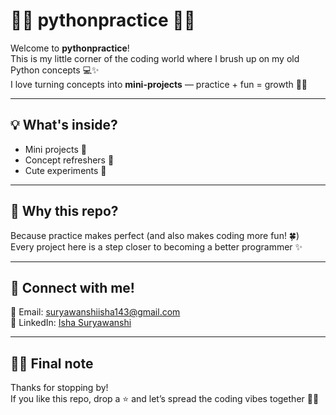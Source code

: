 # 🌸🐍 pythonpractice 🐍🌸

Welcome to **pythonpractice**!  
This is my little corner of the coding world where I brush up on my old Python concepts 💻✨  
I love turning concepts into **mini-projects** — practice + fun = growth 🌱💖  

---

## 💡 What's inside?
- Mini projects 🧩  
- Concept refreshers 📖  
- Cute experiments 🌸  

---

## 🐾 Why this repo?
Because practice makes perfect (and also makes coding more fun! 🍀)  
Every project here is a step closer to becoming a better programmer ✨

---

## 🌸 Connect with me!
💌 Email: [suryawanshiisha143@gmail.com](mailto:suryawanshiisha143@gmail.com)  
💼 LinkedIn: [Isha Suryawanshi](https://in.linkedin.com/in/isha-suryawanshi-9048b4336)  

---

## 🐼✨ Final note
Thanks for stopping by!  
If you like this repo, drop a ⭐ and let’s spread the coding vibes together 💖🌸

